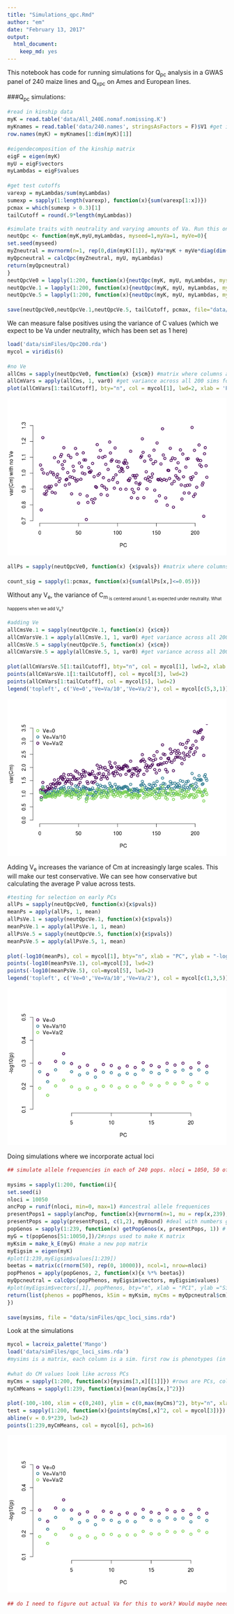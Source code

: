 ```yaml
---
title: "Simulations_qpc.Rmd"
author: "em"
date: "February 13, 2017"
output:
  html_document:
    keep_md: yes
---
```




This notebook has code for running simulations for Q<sub>pc</sub> analysis in a GWAS panel of 240 maize lines and Q<sub>xpc</sub> on Ames and European lines.


###Q<sub>pc</sub> simulations:


```r
#read in kinship data
myK = read.table('data/All_240E.nomaf.nomissing.K')
myKnames = read.table('data/240.names', stringsAsFactors = F)$V1 #get individual names
row.names(myK) = myKnames[1:dim(myK)[1]]

#eigendecomposition of the kinship matrix
eigF = eigen(myK)
myU = eigF$vectors
myLambdas = eigF$values

#get test cutoffs
varexp = myLambdas/sum(myLambdas)
sumexp = sapply(1:length(varexp), function(x){sum(varexp[1:x])})
pcmax = which(sumexp > 0.3)[1]
tailCutoff = round(.9*length(myLambdas))
```


```r
#simulate traits with neutrality and varying amounts of Va. Run this once and save output to save time.
neutQpc <- function(myK,myU,myLambdas, myseed=1,myVa=1, myVe=0){
set.seed(myseed)
myZneutral = mvrnorm(n=1, rep(0,dim(myK)[1]), myVa*myK + myVe*diag(dim(myK)[1])) #neutral traits
myQpcneutral = calcQpc(myZneutral, myU, myLambdas)
return(myQpcneutral)
}
neutQpcVe0 = lapply(1:200, function(x){neutQpc(myK, myU, myLambdas, myseed=x, myVa=1, myVe=0)})#no Ve
neutQpcVe.1 = lapply(1:200, function(x){neutQpc(myK, myU, myLambdas, myseed=x,myVa=1, myVe=.1)}) #Ve = Va/10
neutQpcVe.5 = lapply(1:200, function(x){neutQpc(myK, myU, myLambdas, myseed=x,myVa=1, myVe=.5)}) #Ve = Va/2

save(neutQpcVe0,neutQpcVe.1,neutQpcVe.5, tailCutoff, pcmax, file="data/simFiles/Qpc200.rda")
```

We can measure false positives using the variance of C values (which we expect to be Va under neutrality, which has been set as 1 here)

```r
load('data/simFiles/Qpc200.rda')
mycol = viridis(6)

#no Ve
allCms = sapply(neutQpcVe0, function(x) {x$cm}) #matrix where columns are the Cm values for a given simulation (from PC1 to PC 239)
allCmVars = apply(allCms, 1, var0) #get variance across all 200 sims for each pc
plot(allCmVars[1:tailCutoff], bty="n", col = mycol[1], lwd=2, xlab = 'PC', ylab = "var(Cm) with no Ve", xlim = c(0,tailCutoff))
```

![](Simulations-traitqpc_files/figure-html/qpc-sims-cont-1.png)<!-- -->

```r
allPs = sapply(neutQpcVe0, function(x) {x$pvals}) #matrix where columns are the Cm values for a given simulation (from PC1 to PC 239)

count_sig = sapply(1:pcmax, function(x){sum(allPs[x,]<=0.05)})
```

Without any V<sub>e</sub>, the variance of C<sub>m<sub> is centered around 1, as expected under neutrality. What happpens when we add V<sub>e</sub>?


```r
#adding Ve
allCmsVe.1 = sapply(neutQpcVe.1, function(x) {x$cm})
allCmVarsVe.1 = apply(allCmsVe.1, 1, var0) #get variance across all 200 sims for each pc
allCmsVe.5 = sapply(neutQpcVe.5, function(x) {x$cm})
allCmVarsVe.5 = apply(allCmsVe.5, 1, var0) #get variance across all 200 sims for each pc

plot(allCmVarsVe.5[1:tailCutoff], bty="n", col = mycol[1], lwd=2, xlab = 'PC', ylab = "var(Cm)", xlim = c(0, tailCutoff), ylim=c(0,3.5))
points(allCmVarsVe.1[1:tailCutoff], col = mycol[3], lwd=2)
points(allCmVars[1:tailCutoff], col = mycol[5], lwd=2)
legend('topleft', c('Ve=0','Ve=Va/10','Ve=Va/2'), col = mycol[c(5,3,1)], pch=1, bty="n", pt.lwd=2)
```

![](Simulations-traitqpc_files/figure-html/unnamed-chunk-1-1.png)<!-- -->

Adding V<sub>e</sub> increases the variance of Cm at increasingly large scales. This will make our test conservative. We can see how conservative but calculating the average P value across tests. 


```r
#testing for selection on early PCs
allPs = sapply(neutQpcVe0, function(x){x$pvals})
meanPs = apply(allPs, 1, mean)
allPsVe.1 = sapply(neutQpcVe.1, function(x){x$pvals})
meanPsVe.1 = apply(allPsVe.1, 1, mean)
allPsVe.5 = sapply(neutQpcVe.5, function(x){x$pvals})
meanPsVe.5 = apply(allPsVe.5, 1, mean)

plot(-log10(meanPs), col = mycol[1], bty="n", xlab = "PC", ylab = "-log10(p)", ylim=c(0.1,0.5), lwd=2)
points(-log10(meanPsVe.1), col=mycol[3], lwd=2)
points(-log10(meanPsVe.5), col=mycol[5], lwd=2)
legend('topleft', c('Ve=0','Ve=Va/10','Ve=Va/2'), col = mycol[c(1,3,5)], pch=1, bty="n", pt.lwd=2)
```

![](Simulations-traitqpc_files/figure-html/unnamed-chunk-2-1.png)<!-- -->

Doing simulations where we incorporate actual loci


```r
## simulate allele frequencies in each of 240 pops. nloci = 1050, 50 of these are used to make the trait, the rest to estimate K

mysims = sapply(1:200, function(i){
set.seed(i)
nloci = 10050
ancPop = runif(nloci, min=0, max=1) #ancestral allele frequenices
presentPops1 = sapply(ancPop, function(x){mvrnorm(n=1, mu = rep(x,239), x*(1-x)*myK)})
presentPops = apply(presentPops1, c(1,2), myBound) #deal with numbers greater or less than 0 (the outer bounds are sticky)
popGenos = sapply(1:239, function(x) getPopGenos(x, presentPops, 1)) # matrix where each row is a SNP and each column is an individual
myG = t(popGenos[51:10050,])/2#snps used to make K matrix
myKsim = make_k_E(myG) #make a new pop matrix
myEigsim = eigen(myK)
#plot(1:239,myEigsim$values[1:239])
beetas = matrix(c(rnorm(50), rep(0, 10000)), ncol=1, nrow=nloci) 
popPhenos = apply(popGenos, 2, function(x){x %*% beetas})
myQpcneutral = calcQpc(popPhenos, myEigsim$vectors, myEigsim$values)
#plot(myEigsim$vectors[,1], popPhenos, bty="n", xlab = "PC1", ylab ="Sim phenos"
return(list(phenos = popPhenos, kSim = myKsim, myCms = myQpcneutral$cm))
})

save(mysims, file = "data/simFiles/qpc_loci_sims.rda")
```


Look at the simulations

```r
mycol = lacroix_palette('Mango')
load('data/simFiles/qpc_loci_sims.rda')
#mysims is a matrix, each column is a sim. first row is phenotypes (in 1 item list), second row is a one item list with the kinship matrix in it, third row is a list of the cm values.

#what do CM values look like across PCs
myCms = sapply(1:200, function(x){mysims[3,x][[1]]}) #rows are PCs, cols are simulations
myCmMeans = sapply(1:239, function(x){mean(myCms[x,]^2)})

plot(-100,-100, xlim = c(0,240), ylim = c(0,max(myCms)^2), bty="n", xlab = "PC", ylab = "Cm^2")
test = sapply(1:200, function(x){points(myCms[,x]^2, col = mycol[3])})
abline(v = 0.9*239, lwd=2)
points(1:239,myCmMeans, col = mycol[6], pch=16)
```

![](Simulations-traitqpc_files/figure-html/unnamed-chunk-4-1.png)<!-- -->

```r
## do I need to figure out actual Va for this to work? Would maybe need to redo simulations?
```
































